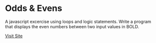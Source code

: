 # Odds & Evens
A javascript excercise using loops and logic statements. Write a program that displays the even numbers between two input values in BOLD.

<a href="https://jk-oddsandevens.netlify.app/">Visit Site</a>
